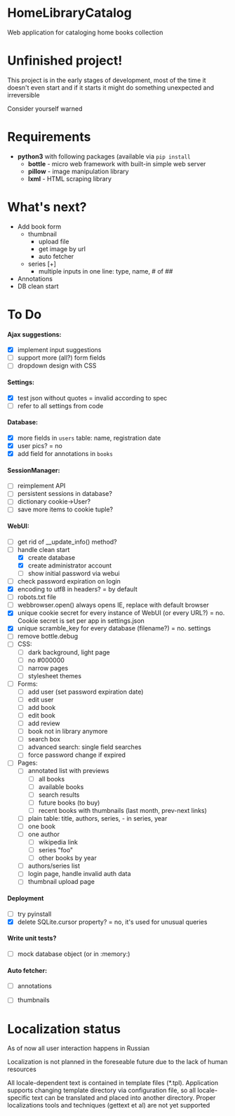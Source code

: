 # HomeLibraryCatalog
Web application for cataloging home books collection


# Unfinished project!
This project is in the early stages of development, most of the time it doesn't 
even start and if it starts it might do something unexpected and irreversible

Consider yourself warned


# Requirements
* **python3** with following packages (available via `pip install`
    * **bottle** - micro web framework with built-in simple web server
    * **pillow** - image manipulation library
    * **lxml** - HTML scraping library


# What's next?
* Add book form
    * thumbnail
        * upload file
        * get image by url
        * auto fetcher
    * series [+]
        * multiple inputs in one line: type, name, # of ##
* Annotations
* DB clean start


# To Do
#### Ajax suggestions:
- [x] implement input suggestions
- [ ] support more (all?) form fields
- [ ] dropdown design with CSS

#### Settings:
- [x] test json without quotes = invalid according to spec
- [ ] refer to all settings from code

#### Database:
- [x] more fields in `users` table: name, registration date
- [x] user pics? = no
- [x] add field for annotations in `books`

#### SessionManager:
- [ ] reimplement API
- [ ] persistent sessions in database?
- [ ] dictionary cookie->User?
- [ ] save more items to cookie tuple?

#### WebUI:
- [ ] get rid of __update_info() method?
- [ ] handle clean start
    - [x] create database
    - [x] create administrator account
    - [ ] show initial password via webui
- [ ] check password expiration on login
- [x] encoding to utf8 in headers? = by default
- [ ] robots.txt file
- [ ] webbrowser.open() always opens IE, replace with default browser
- [x] unique cookie secret for every instance of WebUI (or every URL?)
      = no. Cookie secret is set per app in settings.json    
- [x] unique scramble_key for every database (filename?) = no. settings
- [ ] remove bottle.debug
- [ ] CSS:
    - [ ] dark background, light page
    - [ ] no #000000
    - [ ] narrow pages
    - [ ] stylesheet themes
- [ ] Forms:
    - [ ] add user (set password expiration date)
    - [ ] edit user
    - [ ] add book
    - [ ] edit book
    - [ ] add review
    - [ ] book not in library anymore
    - [ ] search box
    - [ ] advanced search: single field searches
    - [ ] force password change if expired
- [ ] Pages:
    - [ ] annotated list with previews
        - [ ] all books
        - [ ] available books
        - [ ] search results
        - [ ] future books (to buy)
        - [ ] recent books with thumbnails (last month, prev-next links)
    - [ ] plain table: title, authors, series, - in series, year
    - [ ] one book
    - [ ] one author
        - [ ] wikipedia link
        - [ ] series "foo"
        - [ ] other books by year
    - [ ] authors/series list
    - [ ] login page, handle invalid auth data
    - [ ] thumbnail upload page

#### Deployment
- [ ] try pyinstall
- [x] delete SQLite.cursor property? = no, it's used for unusual queries

#### Write unit tests?
- [ ] mock database object (or in :memory:)

#### Auto fetcher:
- [ ] annotations
- [ ] thumbnails


# Localization status
As of now all user interaction happens in Russian

Localization is not planned in the foreseable future due to the lack of human
resources

All locale-dependent text is contained in template files (*.tpl). 
Application supports changing template directory via configuration file, so all 
locale-specific text can be translated and placed into another directory.
Proper localizations tools and techniques (gettext et al) are not yet supported
